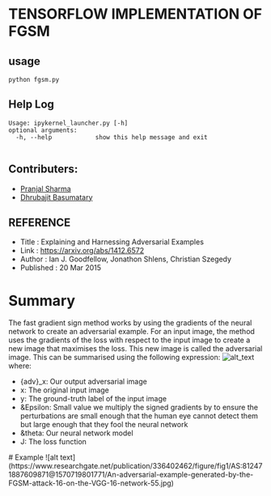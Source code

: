 # TENSORFLOW IMPLEMENTATION OF FGSM

## usage
```
python fgsm.py
```
## Help Log
```
Usage: ipykernel_launcher.py [-h]
optional arguments:
  -h, --help            show this help message and exit
  
```                        
## Contributers:
- [Pranjal Sharma](https://github.com/sppsps)
- [Dhrubajit Basumatary](https://github.com/dhruvz9)

## REFERENCE
 - Title : Explaining and Harnessing Adversarial Examples <br />
 - Link : https://arxiv.org/abs/1412.6572 <br />
 - Author : Ian J. Goodfellow, Jonathon Shlens, Christian Szegedy <br />
 - Published : 20 Mar 2015  <br />
 
 # Summary
 The fast gradient sign method works by using the gradients of the neural network to create an adversarial example. For an input image, the method uses the gradients of the loss with respect to the input image to create a new image that maximises the loss. This new image is called the adversarial image. This can be summarised using the following expression:
 ![alt_text](https://www.pyimagesearch.com/wp-content/uploads/2021/02/fgsm_equation.png)<br>
 where:
 <ul>
  <li> {adv}_x: Our output adversarial image</li>
  <li>  x: The original input image</li>
  <li> y: The ground-truth label of the input image</li>
   <li> &Epsilon: Small value we multiply the signed gradients by to ensure the perturbations are small enough that the human eye cannot detect them but large enough that they fool the neural network</li>
  <li> &theta: Our neural network model</li>
  <li> J: The loss function</li>
 </ul>
 # Example
 ![alt text](https://www.researchgate.net/publication/336402462/figure/fig1/AS:812471887609871@1570719801771/An-adversarial-example-generated-by-the-FGSM-attack-16-on-the-VGG-16-network-55.jpg)
